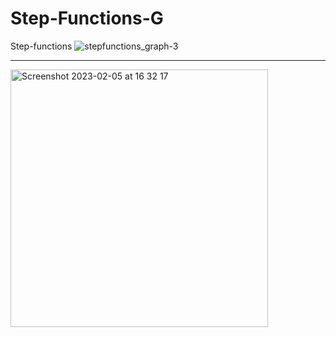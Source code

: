 # Step-Functions-G
Step-functions 
![stepfunctions_graph-3](https://user-images.githubusercontent.com/95050185/216827209-0b2a8747-c2b6-4ca0-8320-3e33304fa9f5.png)





-----------------------------------------------------



<img width="412" alt="Screenshot 2023-02-05 at 16 32 17" src="https://user-images.githubusercontent.com/95050185/216828744-059c051d-7a02-4533-b8ee-8426956f4f1e.png">
